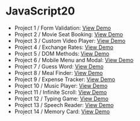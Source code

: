 # JavaScript20

- Project 1 / Form Validation: [View Demo](https://thirsty-kowalevski-e04ec9.netlify.com/)
- Project 2 / Movie Seat Booking: [View Demo](https://modest-bhabha-a4b661.netlify.com/)
- Project 3 / Custom Video Player: [View Demo](https://inspiring-shannon-a204f7.netlify.com/)
- Project 4 / Exchange Rates: [View Demo](https://friendly-leavitt-9189a8.netlify.com/)
- Project 5 / DOM Methods: [View Demo](https://tender-goodall-f25b3d.netlify.com/)
- Project 6 / Mobile Menu and Modal: [View Demo](https://epic-agnesi-d625c6.netlify.com/)
- Project 7 / Guess Word: [View Demo](https://sad-chandrasekhar-f7a127.netlify.com/)
- Project 8 / Meal Finder: [View Demo](https://mystifying-hoover-15ee03.netlify.com/)
- Project 9 / Expense Tracker: [View Demo](https://practical-goldwasser-323a6f.netlify.com/)
- Project 10 / Music Player: [View Demo](https://romantic-goldwasser-32cdb5.netlify.com/)
- Project 11 / Infinite Scroll: [View Demo](https://flamboyant-galileo-afa9a7.netlify.com/)
- Project 12 / Typing Game: [View Demo](https://agitated-meitner-e91230.netlify.com/)
- Project 13 / Speech Reader: [View Demo](https://reverent-brahmagupta-6ec6e2.netlify.com/)
- Project 14 / Memory Card: [View Demo](https://eloquent-snyder-85c1e3.netlify.com/)
